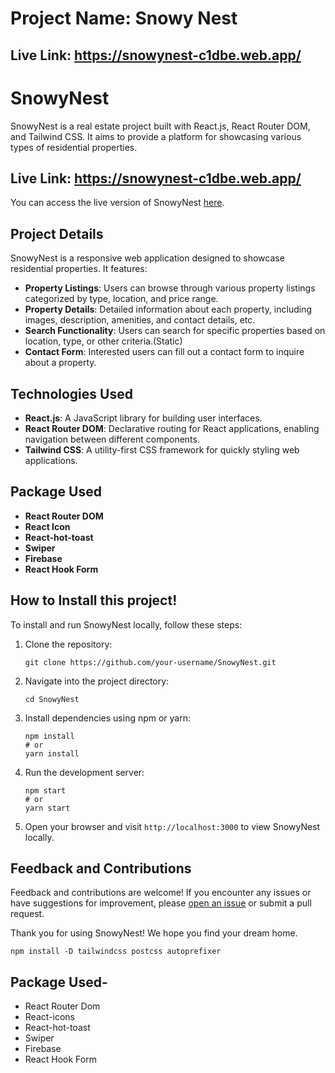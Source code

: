 # Project Name: Snowy Nest

## Live Link: https://snowynest-c1dbe.web.app/

# SnowyNest

SnowyNest is a real estate project built with React.js, React Router DOM, and Tailwind CSS. It aims to provide a platform for showcasing various types of residential properties.

## Live Link: https://snowynest-c1dbe.web.app/

You can access the live version of SnowyNest [here](https://snowynest-c1dbe.web.app/).

## Project Details

SnowyNest is a responsive web application designed to showcase residential properties. It features:

- **Property Listings**: Users can browse through various property listings categorized by type, location, and price range.
- **Property Details**: Detailed information about each property, including images, description, amenities, and contact details, etc.
- **Search Functionality**: Users can search for specific properties based on location, type, or other criteria.(Static)
- **Contact Form**: Interested users can fill out a contact form to inquire about a property.

## Technologies Used

- **React.js**: A JavaScript library for building user interfaces.
- **React Router DOM**: Declarative routing for React applications, enabling navigation between different components.
- **Tailwind CSS**: A utility-first CSS framework for quickly styling web applications.

## Package Used

- **React Router DOM**
- **React Icon**
- **React-hot-toast**
- **Swiper**
- **Firebase**
- **React Hook Form**

## How to Install this project!

To install and run SnowyNest locally, follow these steps:

1. Clone the repository:

   ```
   git clone https://github.com/your-username/SnowyNest.git
   ```

2. Navigate into the project directory:

   ```
   cd SnowyNest
   ```

3. Install dependencies using npm or yarn:

   ```
   npm install
   # or
   yarn install
   ```

4. Run the development server:

   ```
   npm start
   # or
   yarn start
   ```

5. Open your browser and visit `http://localhost:3000` to view SnowyNest locally.

## Feedback and Contributions

Feedback and contributions are welcome! If you encounter any issues or have suggestions for improvement, please [open an issue](https://github.com/your-username/SnowyNest/issues) or submit a pull request.

Thank you for using SnowyNest! We hope you find your dream home.

<pre><code>npm install -D tailwindcss postcss autoprefixer</code></pre>

## Package Used-

- React Router Dom
- React-icons
- React-hot-toast
- Swiper
- Firebase
- React Hook Form
